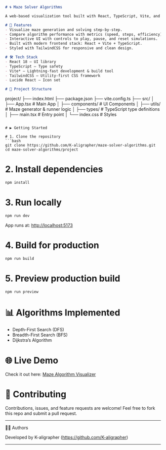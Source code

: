 
```markdown
# 🌀 Maze Solver Algorithms

A web-based visualization tool built with React, TypeScript, Vite, and TailwindCSS to explore and compare different maze-solving algorithms interactively.

# 🚀 Features
- Visualize maze generation and solving step-by-step.
- Compare algorithm performance with metrics (speed, steps, efficiency).
- Interactive UI with controls to play, pause, and reset simulations.
- Built with modern frontend stack: React + Vite + TypeScript.
- Styled with TailwindCSS for responsive and clean design.

# 🛠️ Tech Stack
- React 18 – UI library
- TypeScript – Type safety
- Vite* – Lightning-fast development & build tool
- TailwindCSS – Utility-first CSS framework
- Lucide React – Icon set

# 📂 Project Structure
```

project/
├── index.html
├── package.json
├── vite.config.ts
├── src/
│   ├── App.tsx              # Main App
│   ├── components/          # UI Components
│   ├── utils/               # Maze generator & runner logic
│   ├── types/               # TypeScript type definitions
│   ├── main.tsx             # Entry point
│   └── index.css            # Styles

````

# ▶️ Getting Started

# 1. Clone the repository
```bash
git clone https://github.com/K-aligrapher/maze-solver-algorithms.git
cd maze-solver-algorithms/project
````

# 2. Install dependencies

```bash
npm install
```

# 3. Run locally

```bash
npm run dev
```

App runs at: [http://localhost:5173](http://localhost:5173)

# 4. Build for production

```bash
npm run build
```

# 5. Preview production build

```bash
npm run preview
```

# 📊 Algorithms Implemented

* Depth-First Search (DFS)
* Breadth-First Search (BFS)
* Dijkstra’s Algorithm

# 🌐 Live Demo
Check it out here: [Maze Algorithm Visualizer ](https://maze-solver-algorithm-visualizer.vercel.app/)

# 🤝 Contributing

Contributions, issues, and feature requests are welcome!
Feel free to fork this repo and submit a pull request.

---

👩‍💻 Authors 

Developed by K-aligrapher (https://github.com/K-aligrapher)

---

